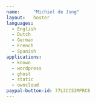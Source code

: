 ```yaml
---
name:     "Michiel de Jong"
layout:   hoster
languages:
  - English
  - Dutch
  - German
  - French
  - Spanish
applications:
  - known
  - wordpress
  - ghost
  - static
  - owncloud
paypal-button-id: 77L3CCS3MPRC8
---
```



